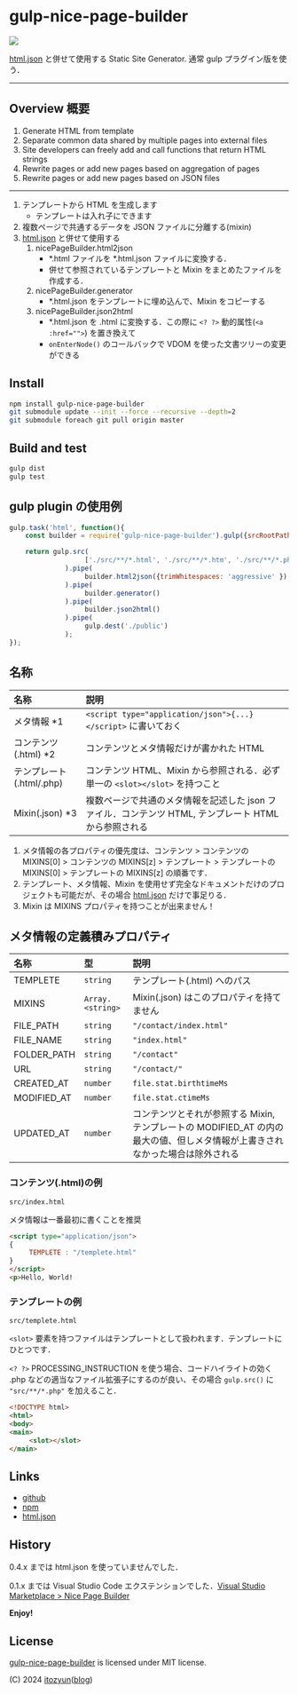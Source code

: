 # gulp-nice-page-builder

![](https://4.bp.blogspot.com/-_jS4oD7mDQ8/WJFq8Z7sZ-I/AAAAAAAARP0/SJJHoRWJ37cwdBuO2pvuHQ_rY3GI1nIHQCLcB/s800/NicePageBuilder_package.jpg '')

[html.json](https://github.com/itozyun/html.json) と併せて使用する Static Site Generator. 通常 gulp プラグイン版を使う．

---

## Overview 概要

1. Generate HTML from template
2. Separate common data shared by multiple pages into external files
3. Site developers can freely add and call functions that return HTML strings
4. Rewrite pages or add new pages based on aggregation of pages
5. Rewrite pages or add new pages based on JSON files

---

1. テンプレートから HTML を生成します
   * テンプレートは入れ子にできます
2. 複数ページで共通するデータを JSON ファイルに分離する(mixin)
3. [html.json](https://github.com/itozyun/html.json) と併せて使用する
   1. nicePageBuilder.html2json
      * *.html ファイルを *.html.json ファイルに変換する．
      * 併せて参照されているテンプレートと Mixin をまとめたファイルを作成する．
   2. nicePageBuilder.generator
      * *.html.json をテンプレートに埋め込んで、Mixin をコピーする
   3. nicePageBuilder.json2html
      * *.html.json を .html に変換する．この際に `<? ?>` 動的属性(`<a :href="">`) を置き換えて
      * `onEnterNode()` のコールバックで VDOM を使った文書ツリーの変更ができる

## Install

~~~sh
npm install gulp-nice-page-builder
git submodule update --init --force --recursive --depth=2
git submodule foreach git pull origin master
~~~

## Build and test

~~~sh
gulp dist
gulp test
~~~

## gulp plugin の使用例

~~~js
gulp.task('html', function(){
    const builder = require('gulp-nice-page-builder').gulp({srcRootPath: 'src'});

    return gulp.src(
                   ['./src/**/*.html', './src/**/*.htm', './src/**/*.php', './src/**/*.json']
              ).pipe(
                   builder.html2json({trimWhitespaces: 'aggressive' })
              ).pipe(
                   builder.generator()
              ).pipe(
                   builder.json2html()
              ).pipe(
                   gulp.dest('./public')
              );
});
~~~

## 名称

| 名称                     | 説明                                                                                                 |
|:-------------------------|:-----------------------------------------------------------------------------------------------------|
| メタ情報 *1              | `<script type="application/json">{...}</script>` に書いておく                                        |
| コンテンツ(.html) *2     | コンテンツとメタ情報だけが書かれた HTML                                                              |
| テンプレート(.html/.php) | コンテンツ HTML、Mixin から参照される．必ず単一の `<slot></slot>` を持つこと                         |
| Mixin(.json) *3          | 複数ページで共通のメタ情報を記述した json ファイル．コンテンツ HTML, テンプレート HTMLから参照される |

1. メタ情報の各プロパティの優先度は、コンテンツ > コンテンツの MIXINS\[0] > コンテンツの MIXINS\[z] > テンプレート > テンプレートの MIXINS\[0] > テンプレートの MIXINS\[z] の順番です．
2. テンプレート、メタ情報、Mixin を使用せず完全なドキュメントだけのプロジェクトも可能だが、その場合 [html.json](https://github.com/itozyun/html.json) だけで事足りる．
3. Mixin は MIXINS プロパティを持つことが出来ません！

## メタ情報の定義積みプロパティ

| 名称        | 型               | 説明                                      |
|:------------|:-----------------|:------------------------------------------|
| TEMPLETE    | `string`         | テンプレート(.html) へのパス              |
| MIXINS      | `Array.<string>` | Mixin(.json) はこのプロパティを持てません |
| FILE_PATH   | `string`         | `"/contact/index.html"`                   |
| FILE_NAME   | `string`         | `"index.html"`                            |
| FOLDER_PATH | `string`         | `"/contact"`                              |
| URL         | `string`         | `"/contact/"`                             |
| CREATED_AT  | `number`         |  `file.stat.birthtimeMs`                  |
| MODIFIED_AT | `number`         |  `file.stat.ctimeMs`                      |
| UPDATED_AT  | `number`         | コンテンツとそれが参照する Mixin, テンプレートの MODIFIED_AT の内の最大の値、但しメタ情報が上書きされなかった場合は除外される |

### コンテンツ(.html)の例

`src/index.html`

メタ情報は一番最初に書くことを推奨

~~~html
<script type="application/json">
{
     TEMPLETE : "/templete.html"
}
</script>
<p>Hello, World!
~~~

### テンプレートの例

`src/templete.html`

`<slot>` 要素を持つファイルはテンプレートとして扱われます．テンプレートにひとつです．

`<? ?>` PROCESSING_INSTRUCTION を使う場合、コードハイライトの効く .php などの適当なファイル拡張子にするのが良い、その場合 `gulp.src()` に `"src/**/*.php"` を加えること．

~~~html
<!DOCTYPE html>
<html>
<body>
<main>
     <slot></slot>
</main>
~~~

## Links

* [github](https://github.com/itozyun/gulp-nice-page-builder)
* [npm](https://www.npmjs.com/package/gulp-nice-page-builder)
* [html.json](https://github.com/itozyun/html.json)

## History

0.4.x までは html.json を使っていませんでした．

0.1.x までは Visual Studio Code エクステンションでした．[Visual Studio Marketplace > Nice Page Builder](https://marketplace.visualstudio.com/items?itemName=itozyun.nice-page-builder)

**Enjoy!**

## License

[gulp-nice-page-builder](https://github.com/itozyun/gulp-nice-page-builder) is licensed under MIT license.

(C) 2024 [itozyun](https://github.com/itozyun)([blog](//outcloud.blogspot.com/))